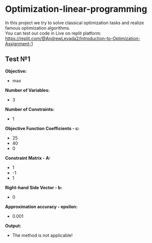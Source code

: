 # Optimization-linear-programming
In this project we try to solve classical optimization tasks and realize famous optimization algorithms. \
You can test our code in Live on replit platform: https://replit.com/@AndrewLevada2/Introduction-to-Optimization-Assignment-1

## Test №1
**Objective:**
- max

**Number of Variables:**
- 3

**Number of Constraints:**
- 1

**Objective Function Coefficients - c:**
- 25
- 40
- 0

**Constraint Matrix - A:**
- 1
- -1
- 1

**Right-hand Side Vector - b:**
- 0

**Approximation accuracy - epsilon:**
- 0.001

**Output:**
- The method is not applicable!


